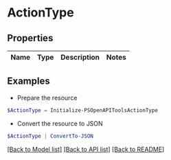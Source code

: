 # ActionType
## Properties

Name | Type | Description | Notes
------------ | ------------- | ------------- | -------------

## Examples

- Prepare the resource
```powershell
$ActionType = Initialize-PSOpenAPIToolsActionType 
```

- Convert the resource to JSON
```powershell
$ActionType | ConvertTo-JSON
```

[[Back to Model list]](../README.md#documentation-for-models) [[Back to API list]](../README.md#documentation-for-api-endpoints) [[Back to README]](../README.md)

